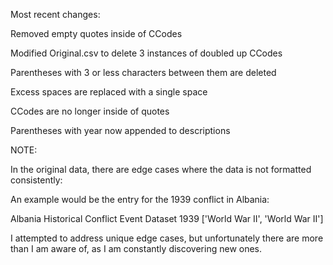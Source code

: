 Most recent changes:

Removed empty quotes inside of CCodes

Modified Original.csv to delete 3 instances of doubled up CCodes

Parentheses with 3 or less characters between them are deleted

Excess spaces are replaced with a single space

CCodes are no longer inside of quotes

Parentheses with year now appended to descriptions

NOTE:

In the original data, there are edge cases where the data is not formatted consistently:

An example would be the entry for the 1939 conflict in Albania:

Albania	Historical Conflict Event Dataset	1939 ['World War II', 'World War II']

I attempted to address unique edge cases, but unfortunately there are more than I am aware of, as I am constantly discovering new ones.
